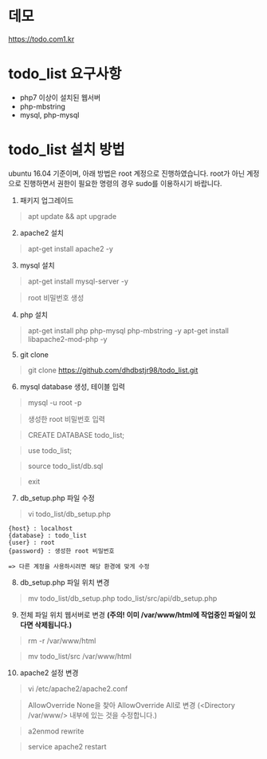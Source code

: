 # 데모
https://todo.com1.kr

# todo_list 요구사항
* php7 이상이 설치된 웹서버
* php-mbstring
* mysql, php-mysql

# todo_list 설치 방법
ubuntu 16.04 기준이며, 아래 방법은 root 계정으로 진행하였습니다. root가 아닌 계정으로 진행하면서 권한이 필요한 명령의 경우 sudo를 이용하시기 바랍니다.

1. 패키지 업그레이드
>apt update && apt upgrade

2. apache2 설치
>apt-get install apache2 -y

3. mysql 설치
>apt-get install mysql-server -y

> root 비밀번호 생성

4. php 설치
>apt-get install php php-mysql php-mbstring -y
>apt-get install libapache2-mod-php -y

5. git clone
>git clone https://github.com/dhdbstjr98/todo_list.git

6. mysql database 생성, 테이블 입력
>mysql -u root -p

> 생성한 root 비밀번호 입력

>CREATE DATABASE todo_list;

>use todo_list;

>source todo_list/db.sql

>exit

7. db_setup.php 파일 수정
>vi todo_list/db_setup.php

```
{host} : localhost
{database} : todo_list
{user} : root
{password} : 생성한 root 비밀번호

=> 다른 계정을 사용하시려면 해당 환경에 맞게 수정
```

8. db_setup.php 파일 위치 변경
>mv todo_list/db_setup.php todo_list/src/api/db_setup.php

9. 전체 파일 위치 웹서버로 변경 **(주의! 이미 /var/www/html에 작업중인 파일이 있다면 삭제됩니다.)**

>rm -r /var/www/html

>mv todo_list/src /var/www/html

10. apache2 설정 변경
>vi /etc/apache2/apache2.conf

>AllowOverride None을 찾아 AllowOverride All로 변경 (<Directory /var/www/> 내부에 있는 것을 수정합니다.)

>a2enmod rewrite

>service apache2 restart
